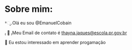  # Sobre mim:
 
*ೃ.Olá eu sou @EmanuelCobain

₍ 🌾 ₎Meu Email de contato é thayna.jaques@escola.pr.gov.br

🍓 Eu estou interessado em aprender progamação


